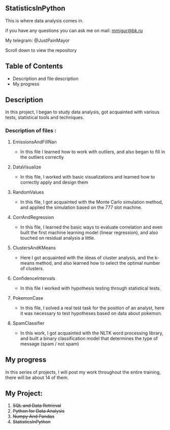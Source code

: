 ## StatisticsInPython

This is where data analysis comes in.

if you have any questions you can ask me on mail: mmigur@bk.ru

My telegram: @JustPainMayor

Scroll down to view the repository

## Table of Contents

* Description and file description
* My progress


## Description
In this project, I began to study data analysis, got acquainted with various tests, statistical tools and techniques.


### Description of files :


1. EmissionsAndFillNan
   *  In this file I learned how to work with outliers, and also began to fill in the outliers correctly

2. DataVisualize
    * In this file, I worked with basic visualizations and learned how to correctly apply and design them

3. RandomValues
    * In this file, I got acquainted with the Monte Carlo simulation method, and applied the simulation based on the 777 slot machine.
  
4. CorrAndRegression
    * In this file, I learned the basic ways to evaluate correlation and even built the first machine learning model (linear regression), and also touched on residual analysis a little.

5. ClustersAndKMeans
    * Here I got acquainted with the ideas of cluster analysis, and the k-means method, and also learned how to select the optimal number of clusters.

6. ConfidenceIntervals
   *  In this file I worked with hypothesis testing through statistical tests.

7. PokemonCase
   *  In this file, I solved a real test task for the position of an analyst, here it was necessary to test hypotheses based on data about pokemon.

8. SpamClassifier
   *  In this work, I got acquainted with the NLTK word processing library, and built a binary classification model that determines the type of message (spam / not spam)

## My progress
In this series of projects, I will post my work throughout the entire training, there will be about 14 of them.


## My Project:
1. ~~SQL and Data Retrieval~~
2. ~~Python for Data Analysis~~
3. ~~Numpy And Pandas~~
4. ~~StatisticsInPython~~

